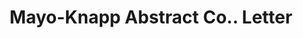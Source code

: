 ---
doi: 10.7916/D8K94KKK
date_other: '1910'
date_other_textual: '1910'
form: correspondence
genre:
- Letters (correspondence)
name:
- Mayo-Knapp Abstract Co.
object_in_context_url: https://biggert.cul.columbia.edu/items/view/ave_biggert_00318
subject_hierarchical_geographic:
- Lake Charles, Louisiana, United States
subject_name:
- Mayo-Knapp Abstract Co.
title: Mayo-Knapp Abstract Co.. Letter
sort_title: Mayo-Knapp Abstract Co.. Letter
call_number: ave_biggert_00318
coordinates:
- 30.21472222222222,-93.20861111111111
pid: ave_biggert_00318
identifiers: ave_biggert_00318
thumbnail: https://derivativo-2.library.columbia.edu/iiif/2/ldpd:344254/full/!256,256/0/native.jpg
permalink: "/items/ave_biggert_00318/"
layout: iiif-image-page
---